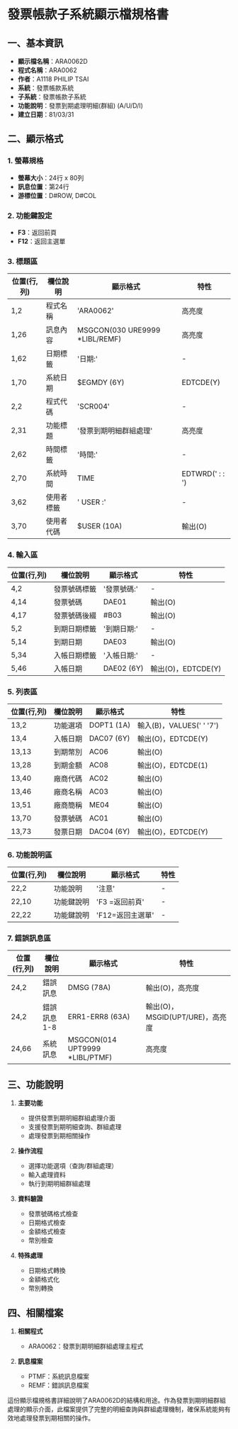 # 發票帳款子系統顯示檔規格書

## 一、基本資訊
- **顯示檔名稱**：ARA0062D
- **程式名稱**：ARA0062
- **作者**：A1118 PHILIP TSAI
- **系統**：發票帳款系統
- **子系統**：發票帳款子系統
- **功能說明**：發票到期處理明細(群組) (A/U/D/I)
- **建立日期**：81/03/31

## 二、顯示格式

### 1. 螢幕規格
- **螢幕大小**：24行 x 80列
- **訊息位置**：第24行
- **游標位置**：D#ROW, D#COL

### 2. 功能鍵設定
- **F3**：返回前頁
- **F12**：返回主選單

### 3. 標題區
| 位置(行,列) | 欄位說明 | 顯示格式 | 特性 |
|------------|---------|---------|------|
| 1,2 | 程式名稱 | 'ARA0062' | 高亮度 |
| 1,26 | 訊息內容 | MSGCON(030 URE9999 *LIBL/REMF) | 高亮度 |
| 1,62 | 日期標籤 | '日期:' | - |
| 1,70 | 系統日期 | $EGMDY (6Y) | EDTCDE(Y) |
| 2,2 | 程式代碼 | 'SCR004' | - |
| 2,31 | 功能標題 | '發票到期明細群組處理' | 高亮度 |
| 2,62 | 時間標籤 | '時間:' | - |
| 2,70 | 系統時間 | TIME | EDTWRD('  :  :  ') |
| 3,62 | 使用者標籤 | ' USER :' | - |
| 3,70 | 使用者代碼 | $USER (10A) | 輸出(O) |

### 4. 輸入區
| 位置(行,列) | 欄位說明 | 顯示格式 | 特性 |
|------------|---------|---------|------|
| 4,2 | 發票號碼標籤 | '發票號碼:' | - |
| 4,14 | 發票號碼 | DAE01 | 輸出(O) |
| 4,17 | 發票號碼後綴 | #B03 | 輸出(O) |
| 5,2 | 到期日期標籤 | '到期日期:' | - |
| 5,14 | 到期日期 | DAE03 | 輸出(O) |
| 5,34 | 入帳日期標籤 | '入帳日期:' | - |
| 5,46 | 入帳日期 | DAE02 (6Y) | 輸出(O)，EDTCDE(Y) |

### 5. 列表區
| 位置(行,列) | 欄位說明 | 顯示格式 | 特性 |
|------------|---------|---------|------|
| 13,2 | 功能選項 | DOPT1 (1A) | 輸入(B)，VALUES(' ' '7') |
| 13,4 | 入帳日期 | DAC07 (6Y) | 輸出(O)，EDTCDE(Y) |
| 13,13 | 到期幣別 | AC06 | 輸出(O) |
| 13,28 | 到期金額 | AC08 | 輸出(O)，EDTCDE(1) |
| 13,40 | 廠商代碼 | AC02 | 輸出(O) |
| 13,46 | 廠商名稱 | AC03 | 輸出(O) |
| 13,51 | 廠商簡稱 | ME04 | 輸出(O) |
| 13,70 | 發票號碼 | AC01 | 輸出(O) |
| 13,73 | 發票日期 | DAC04 (6Y) | 輸出(O)，EDTCDE(Y) |

### 6. 功能說明區
| 位置(行,列) | 欄位說明 | 顯示格式 | 特性 |
|------------|---------|---------|------|
| 22,2 | 功能說明 | '注意' | - |
| 22,10 | 功能鍵說明 | 'F3 =返回前頁' | - |
| 22,22 | 功能鍵說明 | 'F12=返回主選單' | - |

### 7. 錯誤訊息區
| 位置(行,列) | 欄位說明 | 顯示格式 | 特性 |
|------------|---------|---------|------|
| 24,2 | 錯誤訊息 | DMSG (78A) | 輸出(O)，高亮度 |
| 24,2 | 錯誤訊息1-8 | ERR1-ERR8 (63A) | 輸出(O)，MSGID(UPT/URE)，高亮度 |
| 24,66 | 系統訊息 | MSGCON(014 UPT9999 *LIBL/PTMF) | 高亮度 |

## 三、功能說明

1. **主要功能**
   - 提供發票到期明細群組處理介面
   - 支援發票到期明細查詢、群組處理
   - 處理發票到期相關操作

2. **操作流程**
   - 選擇功能選項（查詢/群組處理）
   - 輸入處理資料
   - 執行到期明細群組處理

3. **資料驗證**
   - 發票號碼格式檢查
   - 日期格式檢查
   - 金額格式檢查
   - 幣別檢查

4. **特殊處理**
   - 日期格式轉換
   - 金額格式化
   - 幣別轉換

## 四、相關檔案

1. **相關程式**
   - ARA0062：發票到期明細群組處理主程式

2. **訊息檔案**
   - PTMF：系統訊息檔案
   - REMF：錯誤訊息檔案

這份顯示檔規格書詳細說明了ARA0062D的結構和用途。作為發票到期明細群組處理的顯示介面，此檔案提供了完整的明細查詢與群組處理機制，確保系統能夠有效地處理發票到期相關的操作。 